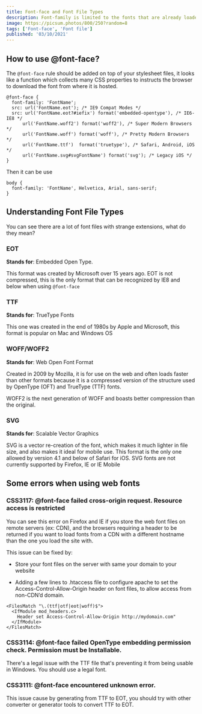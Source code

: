 ```yaml
---
title: Font-face and Font File Types
description: Font-family is limited to the fonts that are already loaded on a user's computer and depending on the system being used. With `@font-face` rule, it allows us to use custom fonts on a webpage.
image: https://picsum.photos/800/250?random=8
tags: ['Font-face', 'Font file']
published: '03/10/2021'
---
```


## How to use @font-face?
The `@font-face` rule should be added on top of your stylesheet files, it looks like a function which collects many CSS properties to instructs the browser to download the font from where it is hosted.
```
@font-face {
  font-family: 'FontName';
  src: url('FontName.eot'); /* IE9 Compat Modes */
  src: url('FontName.eot?#iefix') format('embedded-opentype'), /* IE6-IE8 */
      url('FontName.woff2') format('woff2'), /* Super Modern Browsers */
      url('FontName.woff') format('woff'), /* Pretty Modern Browsers */
      url('FontName.ttf')  format('truetype'), /* Safari, Android, iOS */
      url('FontName.svg#svgFontName') format('svg'); /* Legacy iOS */
}
```

Then it can be use
```
body {
  font-family: 'FontName', Helvetica, Arial, sans-serif;
}
```

## Understanding Font File Types
You can see there are a lot of font files with strange extensions, what do they mean?

### EOT
**Stands for**: Embedded Open Type.

This format was created by Microsoft over 15 years ago. EOT is not compressed, this is the only format that can be recognized by IE8 and below when using `@font-face`

### TTF
**Stands for**: TrueType Fonts

This one was created in the end of 1980s by Apple and Microsoft, this format is popular on Mac and Windows OS

### WOFF/WOFF2
**Stands for**: Web Open Font Format

Created in 2009 by Mozilla, it is for use on the web and often loads faster than other formats because it is a compressed version of the structure used by OpenType (OFT) and TrueType (TTF) fonts.

WOFF2 is the next generation of WOFF and boasts better compression than the original.

### SVG
**Stands for**: Scalable Vector Graphics

SVG is a vector re-creation of the font, which makes it much lighter in file size, and also makes it ideal for mobile use. This format is the only one allowed by version 4.1 and below of Safari for iOS. SVG fonts are not currently supported by Firefox, IE or IE Mobile

## Some errors when using web fonts
### CSS3117: @font-face failed cross-origin request. Resource access is restricted
You can see this error on Firefox and IE if you store the web font files on remote servers (ex: CDN), and the browsers requiring a header to be returned if you want to load fonts from a CDN with a different hostname than the one you load the site with.

This issue can be fixed by:

- Store your font files on the server with same your domain to your website

- Adding a few lines to .htaccess file to configure apache to set the Access-Control-Allow-Origin header on font files, to allow access from non-CDN’d domain.
```
<FilesMatch "\.(ttf|otf|eot|woff)$">  
  <IfModule mod_headers.c>
    Header set Access-Control-Allow-Origin http://mydomain.com"
  </IfModule>
</FilesMatch>
```

### CSS3114: @font-face failed OpenType embedding permission check. Permission must be Installable.
There's a legal issue with the TTF file that's preventing it from being usable in Windows. You should use a legal font.

### CSS3111: @font-face encountered unknown error.
This issue cause by generating from TTF to EOT, you should try with other converter or generator tools to convert TTF to EOT.